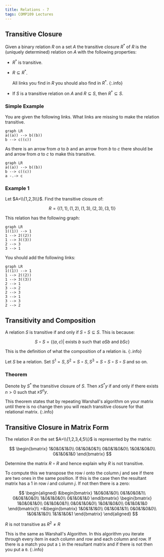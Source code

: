 ```yaml
---
title: Relations - 7
tags: COMP109 Lectures
---
```

## Transitive Closure
Given a binary relation $R$ on a set $A$ the transitive closure $R^*$ of $R$ is the (uniquely determined) relation on $A$ with the following properties:

* $R^*$ is transitive.
* $R\subseteq R^*$.

	All links you find in $R$ you should also find in $R^*$.
	{:.info}
* If $S$ is a transitive relation on $A$ and $R\subseteq S$, then $R^*\subseteq S$.

### Simple Example
You are given the following links. What links are missing to make the relation transitive.

```mermaid
graph LR
a((a)) --> b((b))
b --> c((c))
```

As there is an arrow from $a$ to $b$ and an arrow from $b$ to $c$ there should be and arrow from $a$ to $c$ to make this transitive.

```mermaid
graph LR
a((a)) --> b((b))
b --> c((c))
a -.-> c
```

### Example 1
Let $A=\\{1,2,3\\}$. Find the transitive closure of:

$$R=\{(1,1),(1,2),(1,3),(2,3),(3,1)\}$$

This relation has the following graph:

```mermaid
graph LR
1((1)) --> 1
1 --> 2((2))
1 --> 3((3))
2 --> 3
3 --> 1
```

You should add the following links:

```mermaid
graph LR
1((1)) --> 1
1 --> 2((2))
1 --> 3((3))
2 --> 1
3 --> 2
2 --> 3
3 --> 1
3 --> 3
2 --> 2
```

## Transitivity and Composition
A relation $S$ is transitive if and only if $S\circ S\subseteq S$. This is because:

$$S\circ S=\{(a,c)\vert \text{ exists } b \text{ such that } aSb \text{ and } bSc\}$$

This is the definition of what the composition of a relation is.
{:.info}

Let $S$ be a relation. Set $S^1=S,S^2=S\circ S,S^3=S\circ S\circ S\circ S$ and so on.

### Theorem
Denote by $S^*$ the transitive closure of $S$. Then $xS^*y$ if and only if there exists $n>0$ such that $xS^ny$.

This theorem states that by repeating Warshall's algorithm on your matrix until there is no change then you will reach transitive closure for that relational matrix.
{:.info}

## Transitive Closure in Matrix Form
The relation $R$ on the set $A=\\{1,2,3,4,5\\}$ is represented by the matrix:

$$
\begin{bmatrix}
1&0&0&1&0\\
0&1&0&0&1\\
0&0&1&0&0\\
1&0&1&0&0\\
0&1&0&1&0
\end{bmatrix}
$$

Determine the matrix $R\circ R$ and hence explain why $R$ is not transitive.

To compute this we transpose the row $i$ onto the column $j$ and see if there are two ones in the same position. If this is the case then the resultant matrix has a 1 in row $i$ and column $j$. If not then there is a zero:

$$
\begin{aligned}
&\begin{bmatrix}
1&0&0&1&0\\
0&1&0&0&1\\
0&0&1&0&0\\
1&0&1&0&0\\
0&1&0&1&0
\end{bmatrix}
\begin{bmatrix}
1&0&0&1&0\\
0&1&0&0&1\\
0&0&1&0&0\\
1&0&1&0&0\\
0&1&0&1&0
\end{bmatrix}\\
=&\begin{bmatrix}
1&0&1&1&0\\
0&1&0&1&1\\
0&0&1&0&0\\
1&0&1&1&0\\
1&1&1&0&1
\end{bmatrix}
\end{aligned}
$$

$R$ is not transitive as $R^2\neq R$

This is the same as Warshall's Algorithm. In this algorithm you iterate through every item in each column and row and each column and row. If there is a match you put a `1` in the resultant matrix and if there is not then you put a `0`.
{:.info}
